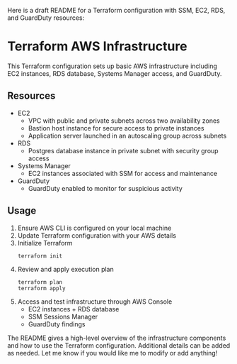 Here is a draft README for a Terraform configuration with SSM, EC2, RDS, and GuardDuty resources:

# Terraform AWS Infrastructure

This Terraform configuration sets up basic AWS infrastructure including EC2 instances, RDS database, Systems Manager access, and GuardDuty.

## Resources

- EC2
  - VPC with public and private subnets across two availability zones
  - Bastion host instance for secure access to private instances  
  - Application server launched in an autoscaling group across subnets
- RDS 
  - Postgres database instance in private subnet with security group access
- Systems Manager
  - EC2 instances associated with SSM for access and maintenance
- GuardDuty
  - GuardDuty enabled to monitor for suspicious activity  

## Usage

1. Ensure AWS CLI is configured on your local machine 
2. Update Terraform configuration with your AWS details 
3. Initialize Terraform 
    ```
    terraform init
    ```
4. Review and apply execution plan
    ``` 
    terraform plan
    terraform apply
    ```
5. Access and test infrastructure through AWS Console
   - EC2 instances + RDS database
   - SSM Sessions Manager  
   - GuardDuty findings

The README gives a high-level overview of the infrastructure components and how to use the Terraform configuration. Additional details can be added as needed. Let me know if you would like me to modify or add anything!